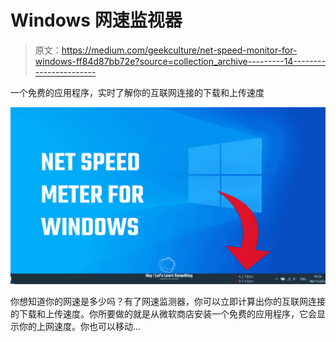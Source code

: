 # Windows 网速监视器

> 原文：<https://medium.com/geekculture/net-speed-monitor-for-windows-ff84d87bb72e?source=collection_archive---------14----------------------->

一个免费的应用程序，实时了解你的互联网连接的下载和上传速度

![](img/d441720e84c0572618efa8e391322365.png)

你想知道你的网速是多少吗？有了网速监测器，你可以立即计算出你的互联网连接的下载和上传速度。你所要做的就是从微软商店安装一个免费的应用程序，它会显示你的上网速度。你也可以移动…